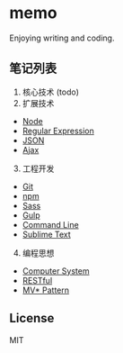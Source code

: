 # memo
Enjoying writing and coding.

## 笔记列表
1. 核心技术
(todo)
2. 扩展技术
- [Node](article/Node.md)
- [Regular Expression](article/RegularExpression.md)
- [JSON](article/JSON.md)
- [Ajax](article/Ajax.md)
3. 工程开发
- [Git](article/Git.md)
- [npm](article/npm.md)
- [Sass](article/Sass.md)
- [Gulp](article/Gulp.md)
- [Command Line](article/CommandLine.md)
- [Sublime Text](article/SublimeText.md)
4. 编程思想
- [Computer System](article/ComputerSystem.md)
- [RESTful](article/RESTful.md)
- [MV* Pattern](article/MV*Pattern.md)

## License
MIT
